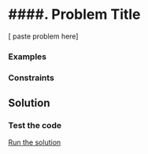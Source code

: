 # ####. Problem Title

[ paste problem here]

### Examples

### Constraints 

## Solution



### Test the code

[Run the solution](./solution.js)